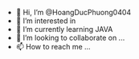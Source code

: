 - 👋 Hi, I’m @HoangDucPhuong0404
- 👀 I’m interested in 
- 🌱 I’m currently learning JAVA
- 💞️ I’m looking to collaborate on ...
- 📫 How to reach me ...

<!---
HoangDucPhuong0404/HoangDucPhuong0404 is a ✨ special ✨ repository because its `README.md` (this file) appears on your GitHub profile.
You can click the Preview link to take a look at your changes.
--->

